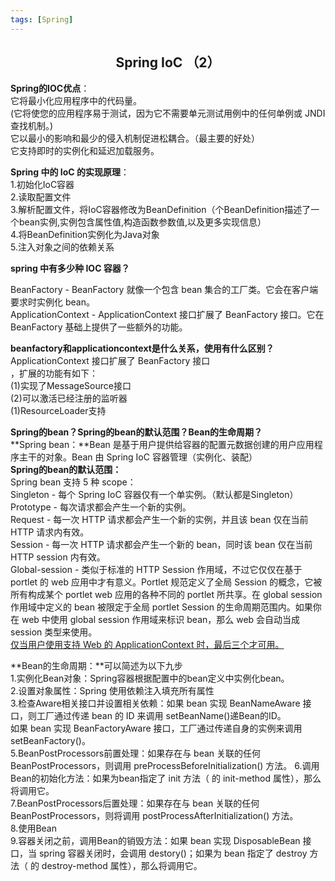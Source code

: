 ```yaml
---
tags: [Spring]
---
```

## <center>Spring IoC （2）</center>

**Spring的IOC优点**：<br>
它将最小化应用程序中的代码量。<br>
(它将使您的应用程序易于测试，因为它不需要单元测试用例中的任何单例或 JNDI 查找机制。)<br>
它以最小的影响和最少的侵入机制促进松耦合。（最主要的好处）<br>
它支持即时的实例化和延迟加载服务。<br>

**Spring 中的 IoC 的实现原理**：<br>
1.初始化IoC容器<br>
2.读取配置文件<br>
3.解析配置文件，将IoC容器修改为BeanDefinition（个BeanDefinition描述了一个bean实例,实例包含属性值,构造函数参数值,以及更多实现信息）<br>
4.将BeanDefinition实例化为Java对象<br>
5.注入对象之间的依赖关系<br>

**spring 中有多少种 IOC 容器？**

BeanFactory - BeanFactory 就像一个包含 bean 集合的工厂类。它会在客户端要求时实例化 bean。<br>
ApplicationContext - ApplicationContext 接口扩展了 BeanFactory 接口。它在 BeanFactory 基础上提供了一些额外的功能。<br>

**beanfactory和applicationcontext是什么关系，使用有什么区别？**<br>
ApplicationContext 接口扩展了 BeanFactory 接口<br>，扩展的功能有如下：<br>
(1)实现了MessageSource接口<br>
(2)可以激活已经注册的监听器<br>
(1)ResourceLoader支持<br>



**Spring的bean？Spring的bean的默认范围？Bean的生命周期？**<br>
**Spring bean：**Bean 是基于用户提供给容器的配置元数据创建的用户应用程序主干的对象。Bean 由 Spring IoC 容器管理（实例化、装配）<br>
**Spring的bean的默认范围：**<br>
Spring bean 支持 5 种 scope：<br>
Singleton - 每个 Spring IoC 容器仅有一个单实例。（默认都是Singleton）<br>
Prototype - 每次请求都会产生一个新的实例。<br>
Request - 每一次 HTTP 请求都会产生一个新的实例，并且该 bean 仅在当前 HTTP 请求内有效。<br>
Session - 每一次 HTTP 请求都会产生一个新的 bean，同时该 bean 仅在当前 HTTP session 内有效。<br>
Global-session - 类似于标准的 HTTP Session 作用域，不过它仅仅在基于 portlet 的 web 应用中才有意义。Portlet 规范定义了全局 Session 的概念，它被所有构成某个 portlet web 应用的各种不同的 portlet 所共享。在 global session 作用域中定义的 bean 被限定于全局 portlet Session 的生命周期范围内。如果你在 web 中使用 global session 作用域来标识 bean，那么 web 会自动当成 session 类型来使用。<br>
<u>仅当用户使用支持 Web 的 ApplicationContext 时，最后三个才可用。</u><br>

**Bean的生命周期：**可以简述为以下九步<br>
1.实例化Bean对象：Spring容器根据配置中的bean定义中实例化bean。<br>
2.设置对象属性：Spring 使用依赖注入填充所有属性<br>
3.检查Aware相关接口并设置相关依赖：如果 bean 实现 BeanNameAware 接口，则工厂通过传递 bean 的 ID 来调用 setBeanName()递Bean的ID。<br>
如果 bean 实现 BeanFactoryAware 接口，工厂通过传递自身的实例来调用 setBeanFactory()。<br>
5.BeanPostProcessors前置处理：如果存在与 bean 关联的任何 BeanPostProcessors，则调用 preProcessBeforeInitialization() 方法。
6.调用Bean的初始化方法：如果为bean指定了 init 方法（ 的 init-method 属性），那么将调用它。<br>
7.BeanPostProcessors后置处理：如果存在与 bean 关联的任何 BeanPostProcessors，则将调用 postProcessAfterInitialization() 方法。<br>
8.使用Bean<br>
9.容器关闭之前，调用Bean的销毁方法：如果 bean 实现 DisposableBean 接口，当 spring 容器关闭时，会调用 destory()；如果为 bean 指定了 destroy 方法（ 的 destroy-method 属性），那么将调用它。<br>

